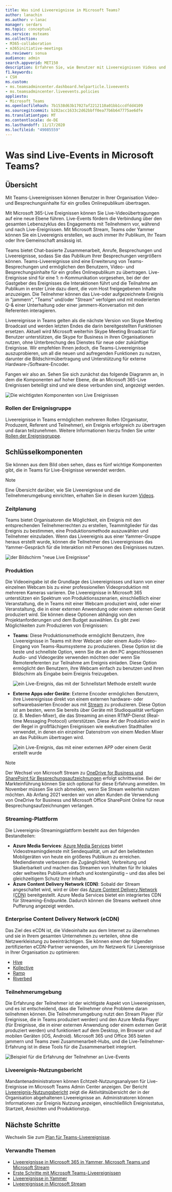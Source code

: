 ```yaml
---
title: Was sind Liveereignisse in Microsoft Teams?
author: lanachin
ms.author: v-lanac
manager: serdars
ms.topic: conceptual
ms.service: msteams
ms.collection:
- M365-collaboration
- m365initiative-meetings
ms.reviewer: sonua
audience: admin
search.appverid: MET150
description: Erfahren Sie, wie Benutzer mit Liveereignissen Videos und Inhalte für ein großes Onlinepublikum in Teams, Yammer und Stream übertragen können.
f1.keywords:
- CSH
ms.custom:
- ms.teamsadmincenter.dashboard.helparticle.liveevents
- ms.teamsadmincenter.liveevents.policies
appliesto:
- Microsoft Teams
ms.openlocfilehash: 7b1538d63b17027af2212110a01bb1ccdfdd4109
ms.sourcegitcommit: b282acc1633c2d62bbff0ea77b6b647775ae6dfe
ms.translationtype: MT
ms.contentlocale: de-DE
ms.lasthandoff: 11/17/2020
ms.locfileid: "49085559"
---
```

# <a name="what-are-microsoft-teams-live-events"></a>Was sind Live-Events in Microsoft Teams?

## <a name="overview"></a>Übersicht

Mit Teams-Liveereignissen können Benutzer in Ihrer Organisation Video- und Besprechungsinhalte für ein großes Onlinepublikum übertragen.

Mit Microsoft 365-Live Ereignissen können Sie Live-Videoübertragungen auf eine neue Ebene führen. Live-Events fördern die Verbindung über den gesamten Lebenszyklus des Engagements mit Teilnehmern vor, während und nach Live-Ereignissen. Mit Microsoft Stream, Teams oder Yammer können Sie ein Liveereignis erstellen, wo auch immer Ihr Publikum, Ihr Team oder Ihre Gemeinschaft ansässig ist.  

Teams bietet Chat-basierte Zusammenarbeit, Anrufe, Besprechungen und Liveereignisse, sodass Sie das Publikum Ihrer Besprechungen vergrößern können. Teams-Liveereignisse sind eine Erweiterung von Teams-Besprechungen und ermöglichen den Benutzern, Video- und Besprechungsinhalte für ein großes Onlinepublikum zu übertragen. Live-Ereignisse sind für eine 1: n-Kommunikation vorgesehen, bei der der Gastgeber des Ereignisses die Interaktionen führt und die Teilnahme am Publikum in erster Linie dazu dient, die vom Host freigegebenen Inhalte anzuzeigen. Die Teilnehmer können das Live-oder aufgezeichnete Ereignis in "jammern", "Teams" und/oder "Stream" verfolgen und mit moderierten Q-& einer Unterhaltung oder einer jammern-Konversation mit den Referenten interagieren.

Liveereignisse in Teams gelten als die nächste Version von Skype Meeting Broadcast und werden letzten Endes die darin bereitgestellten Funktionen ersetzen. Aktuell wird Microsoft weiterhin Skype Meeting Broadcast für Benutzer unterstützen, die Skype for Business in ihren Organisationen nutzen, ohne Unterbrechung des Dienstes für neue oder zukünftige Ereignisse. Wir empfehlen Ihnen jedoch, die Teams-Liveereignisse auszuprobieren, um all die neuen und aufregenden Funktionen zu nutzen, darunter die Bildschirmübertragung und Unterstützung für externe Hardware-/Software-Encoder.

Fangen wir also an. Sehen Sie sich zunächst das folgende Diagramm an, in dem die Komponenten auf hoher Ebene, die an Microsoft 365-Live Ereignissen beteiligt sind und wie diese verbunden sind, angezeigt werden.

![Die wichtigsten Komponenten von Live Ereignissen](../media/live-event-flow-diagram.png  "Wichtige Komponenten von Live-Events, Terminplanung, Produktion, Stream-Plattform, zertifizierten Drittanbieter-ECDN")

### <a name="event-group-roles"></a>Rollen der Ereignisgruppe

Liveereignisse in Teams ermöglichen mehreren Rollen (Organisator, Produzent, Referent und Teilnehmer), ein Ereignis erfolgreich zu übertragen und daran teilzunehmen. Weitere Informationen hierzu finden Sie unter [Rollen der Ereignisgruppe](https://support.office.com/article/get-started-with-microsoft-teams-live-events-d077fec2-a058-483e-9ab5-1494afda578a?ui=en-US&rs=en-US&ad=US#bkmk_roles).

## <a name="key-components"></a>Schlüsselkomponenten

Sie können aus dem Bild oben sehen, dass es fünf wichtige Komponenten gibt, die in Teams für Live-Ereignisse verwendet werden.

> [!NOTE]
> Eine Übersicht darüber, wie Sie Liveereignisse und die Teilnehmerumgebung einrichten, erhalten Sie in diesen kurzen [Videos](https://support.office.com/article/video-plan-and-schedule-a-live-event-f92363a0-6d98-46d2-bdd9-f2248075e502).

### <a name="scheduling"></a>Zeitplanung

Teams bietet Organisatoren die Möglichkeit, ein Ereignis mit den entsprechenden Teilnehmerrechten zu erstellen, Teammitglieder für das Ereignis zu bestimmen, eine Produktionsmethode auszuwählen und Teilnehmer einzuladen. Wenn das Liveereignis aus einer Yammer-Gruppe heraus erstellt wurde, können die Teilnehmer des Liveereignisses das Yammer-Gespräch für die Interaktion mit Personen des Ereignisses nutzen.

![der Bildschirm "neue Live Ereignisse"](../media/teams-live-events-schedule.png "Screenshot, der den Bildschirm „Neues Liveereignis“ zum Erstellen und Planen eines neues Liveereignisses zeigt")

### <a name="production"></a>Produktion

Die Videoeingabe ist die Grundlage des Liveereignisses und kann von einer einzelnen Webcam bis zu einer professionellen Videoproduktion mit mehreren Kameras variieren. Die Liveereignisse in Microsoft 365 unterstützen ein Spektrum von Produktionsszenarien, einschließlich einer Veranstaltung, die in Teams mit einer Webcam produziert wird, oder einer Veranstaltung, die in einer externen Anwendung oder einem externen Gerät produziert wird. Sie können diese Optionen abhängig von den Projektanforderungen und dem Budget auswählen. Es gibt zwei Möglichkeiten zum Produzieren von Ereignissen:

- **Teams**: Diese Produktionsmethode ermöglicht Benutzern, ihre Liveereignisse in Teams mit ihrer Webcam oder einem Audio-Video-Eingang von Teams-Raumsysteme zu produzieren. Diese Option ist die beste und schnellste Option, wenn Sie die an den PC angeschlossenen Audio- und Videogeräte verwenden möchten oder wenn Sie Remotereferenten zur Teilnahme am Ereignis einladen. Diese Option ermöglicht den Benutzern, ihre Webcam einfach zu benutzen und ihren Bildschirm als Eingabe beim Ereignis freizugeben.

    ![ein Live-Ereignis, das mit der Schnellstart Methode erstellt wurde](../media/teams-live-events-quick-start.png "Screenshot eines Liveereignisses, das mit der Schnellstartproduktionsmethode produziert wird")

- **Externe Apps oder Geräte**: Externe Encoder ermöglichen Benutzern, ihre Liveereignisse direkt von einem externen hardware- oder softwarebasierten Encoder aus mit [Stream](https://stream.microsoft.com) zu produzieren. Diese Option ist am besten, wenn Sie bereits über Geräte mit Studioqualität verfügen (z. B. Medien-Mixer), die das Streaming an einen RTMP-Dienst (Real-time Messaging Protocol) unterstützen. Diese Art der Produktion wird in der Regel in großflächigen Ereignissen wie exekutiven Stadthallen verwendet, in denen ein einzelner Datenstrom von einem Medien Mixer an das Publikum übertragen wird.

    ![ein Live-Ereignis, das mit einer externen APP oder einem Gerät erstellt wurde](../media/teams-live-events-external-encoder.png "Screenshot eines Liveereignisses, das mithilfe der Produktionsmethode für externe Anwendungen oder Geräte produziert wird")

>[!Note]
> Der Wechsel von Microsoft Stream zu [OneDrive for Business und SharePoint für Besprechungsaufzeichnungen](../tmr-meeting-recording-change.md) erfolgt schrittweise. Bei der Markteinführung können Sie sich optional für diese Erfahrung anmelden. Im November müssen Sie sich abmelden, wenn Sie Stream weiterhin nutzen möchten. Ab Anfang 2021 werden wir von allen Kunden die Verwendung von OneDrive for Business und Microsoft Office SharePoint Online für neue Besprechungsaufzeichnungen verlangen.

### <a name="streaming-platform"></a>Streaming-Plattform

Die Liveereignis-Streamingplattform besteht aus den folgenden Bestandteilen:

- **Azure Media Services**: [Azure Media Services](https://docs.microsoft.com/azure/media-services/previous/) bietet Videostreamingdienste mit Sendequalität, um auf den beliebtesten Mobilgeräten von heute ein größeres Publikum zu erreichen. Mediendienste verbessern die Zugänglichkeit, Verbreitung und Skalierbarkeit und machen das Streamen von Inhalten für Ihr lokales oder weltweites Publikum einfach und kostengünstig – und das alles bei gleichzeitigem Schutz Ihrer Inhalte.
- **Azure Content Delivery Network (CDN)**: Sobald der Stream angeschaltet wird, wird er über das [Azure Content Delivery Network (CDN)](https://docs.microsoft.com/azure/cdn/) bereitgestellt. Azure Media Services bietet ein integriertes CDN für Streaming-Endpunkte. Dadurch können die Streams weltweit ohne Pufferung angezeigt werden.

### <a name="enterprise-content-delivery-network-ecdn"></a>Enterprise Content Delivery Network (eCDN)

Das Ziel des eCDN ist, die Videoinhalte aus dem Internet zu übernehmen und sie in Ihrem gesamten Unternehmen zu verteilen, ohne die Netzwerkleistung zu beeinträchtigen. Sie können einen der folgenden zertifizierten eCDN-Partner verwenden, um Ihr Netzwerk für Liveereignisse in Ihrer Organisation zu optimieren:

- [Hive](https://www.hivestreaming.com/partners/integration-partners/microsoft/)
- [Kollective](https://kollective.com/ecdn-solutions/microsoft-live-events/)
- [Ramp](https://rampecdn.com)
- [Riverbed](https://www.riverbed.com/solutions/office-365.html)

### <a name="attendee-experience"></a>Teilnehmerumgebung

Die Erfahrung der Teilnehmer ist der wichtigste Aspekt von Liveereignissen, und es ist entscheidend, dass die Teilnehmer ohne Probleme daran teilnehmen können. Die Teilnehmerumgebung nutzt den Stream Player (für Ereignisse, die in Teams produziert werden) und den Azure Media Player (für Ereignisse, die in einer externen Anwendung oder einem externen Gerät produziert werden) und funktioniert auf dem Desktop, im Browser und auf mobilen Geräten (iOS, Android). Microsoft 365 und Office 365 bieten jammern und Teams zwei Zusammenarbeit-Hubs, und die Live-Teilnehmer-Erfahrung ist in diese Tools für die Zusammenarbeit integriert.

![Beispiel für die Erfahrung der Teilnehmer an Live-Events](../media/teams-live-events-attendee.png "Screenshot, der die Teilnehmerumgebung eines Liveereignisses zeigt")

### <a name="live-event-usage-report"></a>Liveereignis-Nutzungsbericht

Mandantenadministratoren können Echtzeit-Nutzungsanalysen für Live-Ereignisse im Microsoft Teams Admin Center anzeigen.  Der Bericht [Liveereignis-Nutzungsbericht](../teams-analytics-and-reports/teams-live-event-usage-report.md) zeigt die Aktivitätsübersicht der in der Organisation abgehaltenen Liveereignisse an.  Administratoren können Informationen zur Ereignis Nutzung anzeigen, einschließlich Ereignisstatus, Startzeit, Ansichten und Produktionstyp.  

## <a name="next-steps"></a>Nächste Schritte

Wechseln Sie zum [Plan für Teams-Liveereignisse](plan-for-teams-live-events.md).

### <a name="related-topics"></a>Verwandte Themen

- [Liveereignisse in Microsoft 365 in Yammer, Microsoft Teams und Microsoft Stream](https://docs.microsoft.com/stream/live-event-m365)
- [Erste Schritte mit Microsoft Teams-Liveereignissen](https://support.office.com/article/d077fec2-a058-483e-9ab5-1494afda578a)
- [Liveereignisse in Yammer](https://support.office.com/article/live-events-in-yammer-4ece0ee2-c268-4636-bf2a-16e454befe57)
- [Liveereignisse in Microsoft Stream](https://docs.microsoft.com/stream/live-event-overview)
